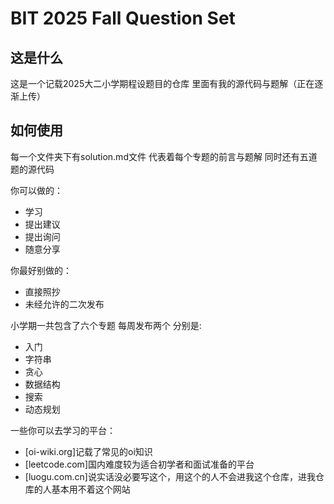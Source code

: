 # BIT 2025 Fall Question Set

## 这是什么

这是一个记载2025大二小学期程设题目的仓库 里面有我的源代码与题解（正在逐渐上传）

## 如何使用

每一个文件夹下有solution.md文件 代表着每个专题的前言与题解 
同时还有五道题的源代码

你可以做的：

- 学习
- 提出建议
- 提出询问
- 随意分享

你最好别做的：

- 直接照抄
- 未经允许的二次发布

小学期一共包含了六个专题 每周发布两个 分别是:

- 入门
- 字符串
- 贪心
- 数据结构
- 搜索
- 动态规划

一些你可以去学习的平台：

- [oi-wiki.org]记载了常见的oi知识
- [leetcode.com]国内难度较为适合初学者和面试准备的平台
- [luogu.com.cn]说实话没必要写这个，用这个的人不会进我这个仓库，进我仓库的人基本用不着这个网站
